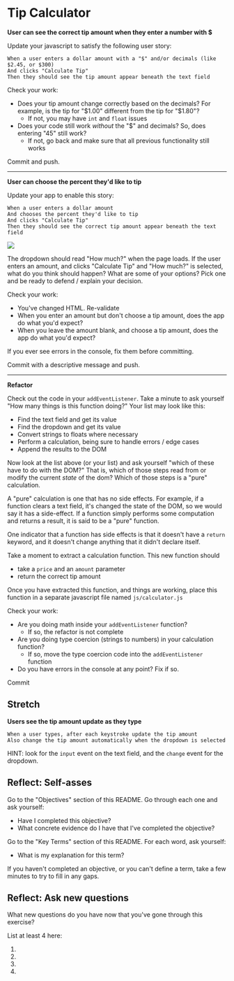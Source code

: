 # Tip Calculator
<!--
Please skim through this entire document first.  Specific instructions for what to do (and in which order) appear further down.

## Set the stage

- Clear the stage (close all other terminal tabs, chrome tabs, email etc...)
- Figure out the "what" and "why" by a) reading through objectives and b) reading through the activities below
- REMEMBER!  It's about the process.  There's no rush.  Take risks, have fun!  Don't be afraid to make mistakes and try things. -->

<!-- ### Objectives:

By the end of this lesson you should be able to:

- Identify when a function returns a value, and when it modifies something (like the dom)
- Perform an "Extract function" refactoring to separate pure and non-pure functions
- Define "pure function"

### Key terms:

- Refactor
- Pure function
- State (in the context of "maintaining state")

### Rationale:

Being able to keep your code organized is crucial to keeping the long-term cost of software development low.  Being able to refactor large functions that do multiple things into smaller functions that each do one thing well is one technique for lowering the long-term cost of software.

## Activities

**Get Setup**
 -->
<!-- 1. Fork, clone, `cd` into this project and open it in your text editor
1. Create a standard HTML project with the following files / folders:
  * index.html
  * css
    * app.css
  * js
    * app.js -->
<!--     1. Wire up the `js/app.js` and `css/app.css` files
  - add a simple `console.log` in the js file to verify that it's included correctly
  - add a simple style change, like a background color on `body`, to verify that it's referenced correctly
1. In git, commit, push and start a a pull request
 -->

<!-- **User can see a properly styled form**

Write your HTML according to the wireframe below.  Make sure to include:

- A centered heading
- A centered input field with the correct placeholder
- A button

![](wireframes/tip-calculator.png)

Questions:

- The wireframes appear to have a comic-sans font.  Do you need to match that font?
- The wireframes capitalize the first letter in "Tip" and "Calculator".  Do you need to match that exactly?  Why or why not?

Self-assess:

- Check your work visually.  Does it match the wireframe?
- Is your HTML valid according to https://validator.w3.org/nu/ ?
  - Use the "text input" option and paste your HTML
  - If not, fix any errors and revalidate
- Are you using inline styles or style elements to center the fields?
  - If so, move any `style` attributes or `center` tags to the linked css file
- When you click in the amount field and start typing, does the initial text disappear?
 -->
 <!--  - If not, you may have used `value` instead of `placeholder`, as indicated by the wireframe

Create a checkpoint:

It's easier to be brave and take risks when you've saved a recent copy of your work.  Now's a good time to do a quick git add / commit / push.  Your pull request will update automatically.

Hi-five!  One down...

**User can see the correct tip amount when they enter just a number (without a $)**
 -->
<!-- Write javascript to satisfy the following user story:

    When a user enters a whole number (1, 4, 65 etc...)
    And clicks "Calculate Tip"
    Then they should see the 20% tip amount appear beneath the text field

![](wireframes/tip-calculator-filled-in.png)

All of your code will go inside the `addEventListener` for the button.

Check your work:

- Did you use any `onclick` attributes in HTML?
  - If so, move those to `addEventListener` in `app.js`
- When you first load the page, do you see any errors in the console?
  - If so, fix them
- What happens when you don't enter anything in the tip-amount field, and then click "Calculate"?  Do you see an error in the console?  Do you see "undefined" appear on the page?
  - If so, figure out how to remove that error before committing
- Enter amounts like `33` and `45` and `17`.  Do you see more or less than 2 decimals?
  - If so, make sure that you always display all tip amounts to 2 decimals, as the wireframe has specified
- Does the `$` appear correctly in the output?
  - If not, go back and look over the wireframe above and make your output match

Commit:-->
<!--  You've just done some awesome work.  In git, commit and push to save your work.
 -->

**User can see the correct tip amount when they enter a number with $**

Update your javascript to satisfy the following user story:

    When a user enters a dollar amount with a "$" and/or decimals (like $2.45, or $300)
    And clicks "Calculate Tip"
    Then they should see the tip amount appear beneath the text field

Check your work:

- Does your tip amount change correctly based on the decimals?  For example, is the tip for "$1.00" different from the tip for "$1.80"?
  - If not, you may have `int` and `float` issues
- Does your code still work _without_ the "$" and decimals?  So, does entering "45" still work?
  - If not, go back and make sure that all previous functionality still works

Commit and push.

---

**User can choose the percent they'd like to tip**

Update your app to enable this story:

    When a user enters a dollar amount
    And chooses the percent they'd like to tip
    And clicks "Calculate Tip"
    Then they should see the correct tip amount appear beneath the text field

![](wireframes/tip-calculator-amount.png)

The dropdown should read "How much?" when the page loads.  If the user enters an amount, and clicks "Calculate Tip" and "How much?" is selected, what do you think should happen?  What are some of your options?  Pick one and be ready to defend / explain your decision.

Check your work:

- You've changed HTML.  Re-validate
- When you enter an amount but don't choose a tip amount, does the app do what you'd expect?
- When you leave the amount blank, and choose a tip amount, does the app do what you'd expect?

If you ever see errors in the console, fix them before committing.

Commit with a descriptive message and push.

---

**Refactor**

Check out the code in your `addEventListener`.  Take a minute to ask yourself "How many things is this function doing?"  Your list may look like this:

- Find the text field and get its value
- Find the dropdown and get its value
- Convert strings to floats where necessary
- Perform a calculation, being sure to handle errors / edge cases
- Append the results to the DOM

Now look at the list above (or your list) and ask yourself "which of these have to do with the DOM?"  That is, which of those steps read from or modify the current _state_ of the dom?  Which of those steps is a "pure" calculation.

A "pure" calculation is one that has no side effects.  For example, if a function clears a text field, it's changed the state of the DOM, so we would say it has a side-effect.  If a function simply performs some computation and returns a result, it is said to be a "pure" function.

One indicator that a function has side effects is that it doesn't have a `return` keyword, and it doesn't change anything that it didn't declare itself.

Take a moment to extract a calculation function.  This new function should

- take a `price` and an `amount` parameter
- return the correct tip amount

Once you have extracted this function, and things are working, place this function in a separate javascript file named `js/calculator.js`

Check your work:

- Are you doing math inside your `addEventListener` function?
  - If so, the refactor is not complete
- Are you doing type coercion (strings to numbers) in your calculation function?
  - If so, move the type coercion code into the `addEventListener` function
- Do you have errors in the console at any point?  Fix if so.

Commit

## Stretch

**Users see the tip amount update as they type**

    When a user types, after each keystroke update the tip amount
    Also change the tip amount automatically when the dropdown is selected

HINT: look for the `input` event on the text field, and the `change` event for the dropdown.

## Reflect: Self-asses

Go to the "Objectives" section of this README.  Go through each one and ask yourself:

- Have I completed this objective?
- What concrete evidence do I have that I've completed the objective?

Go to the "Key Terms" section of this README.  For each word, ask yourself:

- What is my explanation for this term?

If you haven't completed an objective, or you can't define a term, take a few minutes to try to fill in any gaps.

## Reflect: Ask new questions

What new questions do you have now that you've gone through this exercise?

List at least 4 here:

1.
1.
1.
1.
